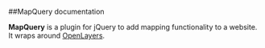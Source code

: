 
##MapQuery documentation

**MapQuery** is a plugin for jQuery to add mapping functionality to a website. 
It wraps around [OpenLayers](http://openlayers.org).

